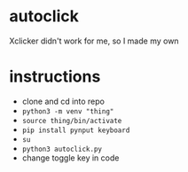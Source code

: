 # autoclick
Xclicker didn't work for me, so I made my own
# instructions
- clone and cd into repo
- ```python3 -m venv "thing"```
- ```source thing/bin/activate```
- ```pip install pynput keyboard```
- ```su```
- ```python3 autoclick.py```
- change toggle key in code
